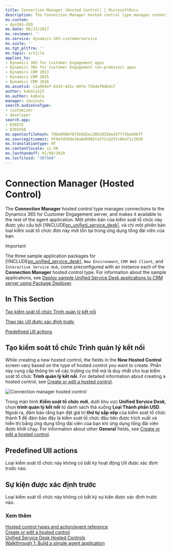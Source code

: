 ```yaml
---
title: Connection Manager (Hosted Control) | MicrosoftDocs
description: The Connection Manager hosted control type manages connections to the Dynamics 365 for Customer Engagement server, and makes it available to the rest of the agent application.
ms.custom:
- dyn365-USD
ms.date: 08/23/2017
ms.reviewer: ''
ms.service: dynamics-365-customerservice
ms.suite: ''
ms.tgt_pltfrm: ''
ms.topic: article
applies_to:
- Dynamics 365 for Customer Engagement apps
- Dynamics 365 for Customer Engagement (on-premises) apps
- Dynamics CRM 2013
- Dynamics CRM 2015
- Dynamics CRM 2016
ms.assetid: c1a9b9ef-6243-4d1c-b0fe-726def04b417
author: kabala123
ms.author: kabala
manager: shujoshi
search.audienceType:
- customizer
- developer
search.app:
- D365CE
- D365USD
ms.openlocfilehash: 79be0986f6f5b692ec38b39350a43fff36e666ff
ms.sourcegitcommit: 9f0efd59de16a6d9902fa372cb25fc0baf1c2838
ms.translationtype: HT
ms.contentlocale: vi-VN
ms.lasthandoff: 01/08/2019
ms.locfileid: "387568"
---
```

# <a name="connection-manager-hosted-control"></a>Connection Manager (Hosted Control)
The **Connection Manager** hosted control type manages connections to the Dynamics 365 for Customer Engagement server, and makes it available to the rest of the agent application. Một phiên bản của kiểm soát tổ chức này được yêu cầu bởi [!INCLUDE[pn_unified_service_desk](../includes/pn-unified-service-desk.md)], và chỉ một phiên bản loại kiểm soát tổ chức đơn này mới tồn tại trong ứng dụng tổng đài viên của bạn.  
  
> [!IMPORTANT]
>  The three sample application packages for [!INCLUDE[pn_unified_service_desk](../includes/pn-unified-service-desk.md)], `New Environment`, `CRM Web Client`, and `Interactive Service Hub`, come preconfigured with an instance each of the **Connection Manager** hosted control type. For information about the sample applications, see [Deploy sample Unified Service Desk applications to CRM server using Package Deployer](admin/deploy-sample-unified-service-desk-applications-using-package-deployer.md).  
  
## <a name="in-this-section"></a>In This Section  
 [Tạo kiểm soát tổ chức Trình quản lý kết nối](../unified-service-desk/connection-manager-hosted-control.md#create)  
  
 [Thao tác UII được xác định trước](../unified-service-desk/connection-manager-hosted-control.md#UIIactions)  
  
 [Predefined UII actions](../unified-service-desk/connection-manager-hosted-control.md#UIIactions)  
  
<a name="create"></a>   
## <a name="create-a-connection-manager-hosted-control"></a>Tạo kiểm soát tổ chức Trình quản lý kết nối  
 While creating a new hosted control, the fields in the **New Hosted Control** screen vary based on the type of hosted control you want to create. Phần này cung cấp thông tin về các trường cụ thể mà là duy nhất cho loại kiểm soát tổ chức **Trình quản lý kết nối**. For detailed information about creating a hosted control, see [Create or edit a hosted control](../unified-service-desk/create-edit-hosted-control.md).  
  
 ![Connection manager hosted control](../unified-service-desk/media/crm-itpro-usd-connectionmanagerhostedcontrol.PNG "Connection manager hosted control")  
  
 Trong màn hình **Kiểm soát tổ chức mới**, dưới khu vực **Unified Service Desk**, chọn **trình quản lý kết nối** từ danh sách thả xuống **Loại Thành phần USD**. Ngoài ra, đảm bảo rằng bạn đặt giá trị **thứ tự sắp xếp** của kiểm soát tổ chức thành **1** để đảm bảo đây là kiểm soát tổ chức đầu tiên được trích xuất và hiển thị bằng ứng dụng tổng đài viên của bạn khi ứng dụng tổng đài viên được khởi chạy. For information about other **General** fields, see [Create or edit a hosted control](../unified-service-desk/create-edit-hosted-control.md).  
  
<a name="UIIactions"></a>   
## <a name="predefined-uii-actions"></a>Predefined UII actions  
 Loại kiểm soát tổ chức này không có bất kỳ hoạt động UII được xác định trước nào.  
  
<a name="events"></a>   
## <a name="predefined-events"></a>Sự kiện được xác định trước  
 Loại kiểm soát tổ chức này không có bất kỳ sự kiện được xác định trước nào.  
  
### <a name="see-also"></a>Xem thêm  
 [Hosted control types and action/event reference](../unified-service-desk/hosted-control-types-action-event-reference.md)   
 [Create or edit a hosted control](../unified-service-desk/create-edit-hosted-control.md)   
 [Unified Service Desk Hosted Controls](../unified-service-desk/unified-service-desk-hosted-controls.md)   
 [Walkthrough 1: Build a simple agent application](../unified-service-desk/walkthrough-1-build-a-simple-agent-application.md)
